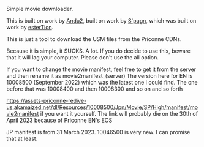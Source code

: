 Simple movie downloader. 

This is built on work by [Andu2](https://github.com/Andu2/priconne-cdn-extract), built on work by [S'pugn](https://github.com/Expugn/priconne-en_db-fetch), which was built on work by [esterTion](https://redive.estertion.win/).

This is just a tool to download the USM files from the Priconne CDNs.

Because it is simple, it SUCKS. A lot. If you do decide to use this, beware that it will lag your computer. Please don't use the all option. 

If you want to change the movie manifest, feel free to get it from the server and then rename it as movie2manifest_(server)
The version here for EN is 10008500 (September 2022) which was the latest one I could find. The one before that was 10008400 and then 10008300 and so on and so forth

https://assets-priconne-redive-us.akamaized.net/dl/Resources/10008500/Jpn/Movie/SP/High/manifest/movie2manifest if you want it yourself. The link will probably die on the 30th of April 2023 because of Priconne EN's EOS

JP manifest is from 31 March 2023. 10046500 is very new. I can promise that at least.
